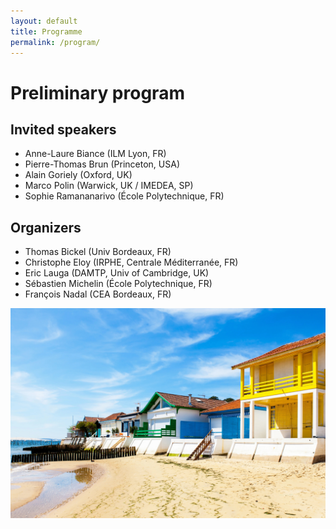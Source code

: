 ```yaml
---
layout: default
title: Programme
permalink: /program/
---
```


# Preliminary program

## Invited speakers
- Anne-Laure Biance (ILM Lyon, FR)
- Pierre-Thomas Brun (Princeton, USA)
- Alain Goriely (Oxford, UK)
- Marco Polin (Warwick, UK / IMEDEA, SP)
- Sophie Ramananarivo (École Polytechnique, FR)

## Organizers
- Thomas Bickel (Univ Bordeaux, FR)
- Christophe Eloy (IRPHE, Centrale Méditerranée, FR)
- Eric Lauga (DAMTP, Univ of Cambridge, UK)
- Sébastien Michelin (École Polytechnique, FR)
- François Nadal (CEA Bordeaux, FR)

![Arcachon](/assets/img/arcachon.jpg)
